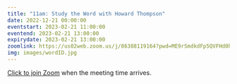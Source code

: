 ```yaml
---
title: "11am: Study the Word with Howard Thompson"
date: 2022-12-21 00:00:00
eventstart: 2023-02-21 11:00:00
eventend: 2023-02-21 13:00:00
expirydate: 2023-02-21 13:00:00
zoomlink: https://us02web.zoom.us/j/86388119164?pwd=ME9rSmdkdFp5QVFHd0hIbDZmNXhRQT09
img: images/wordID.jpg
---
```


[Click to join Zoom](https://us02web.zoom.us/j/86388119164?pwd=ME9rSmdkdFp5QVFHd0hIbDZmNXhRQT09) when the meeting time arrives.